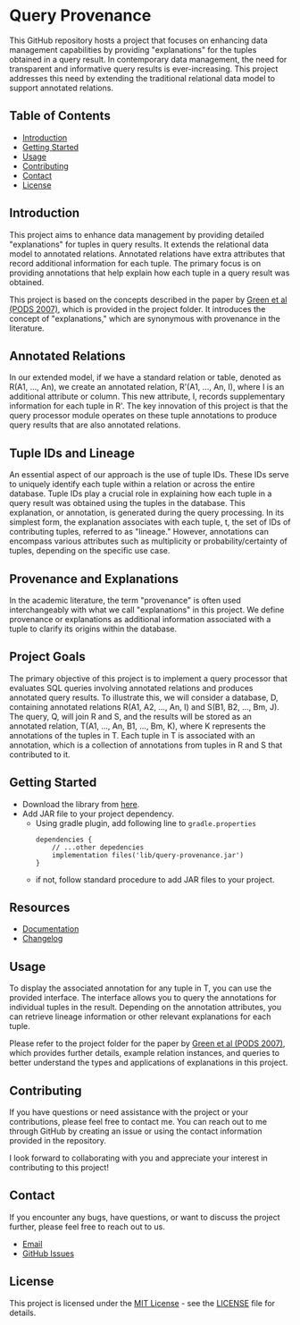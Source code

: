 # Query Provenance

This GitHub repository hosts a project that focuses on enhancing data management capabilities by providing "explanations" for the tuples obtained in a query result. In contemporary data management, the need for transparent and informative query results is ever-increasing. This project addresses this need by extending the traditional relational data model to support annotated relations.

## Table of Contents
- [Introduction](#introduction)
- [Getting Started](#getting-started)
- [Usage](#usage)
- [Contributing](#contributing)
- [Contact](#contact)
- [License](#license)

## Introduction

This project aims to enhance data management by providing detailed "explanations" for tuples in query results. It extends the relational data model to annotated relations. Annotated relations have extra attributes that record additional information for each tuple. The primary focus is on providing annotations that help explain how each tuple in a query result was obtained.

This project is based on the concepts described in the paper by [Green et al (PODS 2007)](assets/paper/pods07.pdf), which is provided in the project folder. It introduces the concept of "explanations," which are synonymous with provenance in the literature.

## Annotated Relations

In our extended model, if we have a standard relation or table, denoted as R(A1, ..., An), we create an annotated relation, R'(A1, ..., An, I), where I is an additional attribute or column. This new attribute, I, records supplementary information for each tuple in R'. The key innovation of this project is that the query processor module operates on these tuple annotations to produce query results that are also annotated relations.

## Tuple IDs and Lineage

An essential aspect of our approach is the use of tuple IDs. These IDs serve to uniquely identify each tuple within a relation or across the entire database. Tuple IDs play a crucial role in explaining how each tuple in a query result was obtained using the tuples in the database. This explanation, or annotation, is generated during the query processing. In its simplest form, the explanation associates with each tuple, t, the set of IDs of contributing tuples, referred to as "lineage." However, annotations can encompass various attributes such as multiplicity or probability/certainty of tuples, depending on the specific use case.

## Provenance and Explanations

In the academic literature, the term "provenance" is often used interchangeably with what we call "explanations" in this project. We define provenance or explanations as additional information associated with a tuple to clarify its origins within the database.

## Project Goals

The primary objective of this project is to implement a query processor that evaluates SQL queries involving annotated relations and produces annotated query results. To illustrate this, we will consider a database, D, containing annotated relations R(A1, A2, ..., An, I) and S(B1, B2, ..., Bm, J). The query, Q, will join R and S, and the results will be stored as an annotated relation, T(A1, ..., An, B1, ..., Bm, K), where K represents the annotations of the tuples in T. Each tuple in T is associated with an annotation, which is a collection of annotations from tuples in R and S that contributed to it.

## Getting Started
- Download the library from <a href="https://raw.githubusercontent.com/mkjodhani/query-provenance/master/assets/artifacts/query-provenance.jar" download="query-provenance.jar">here</a>.
- Add JAR file to your project dependency.
    - Using gradle plugin, add following line to `gradle.properties`
        ```
        dependencies {
            // ...other depedencies 
            implementation files('lib/query-provenance.jar')
        }
        ```
    - if not, follow standard procedure to add JAR files to your project.


## Resources
- [Documentation](https://mkjodhani.com/docs/query-provenance/)
- [Changelog](/CHANGELOG.md)

## Usage

To display the associated annotation for any tuple in T, you can use the provided interface. The interface allows you to query the annotations for individual tuples in the result. Depending on the annotation attributes, you can retrieve lineage information or other relevant explanations for each tuple.

Please refer to the project folder for the paper by [Green et al (PODS 2007)](assets/paper/pods07.pdf), which provides further details, example relation instances, and queries to better understand the types and applications of explanations in this project.

## Contributing

If you have questions or need assistance with the project or your contributions, please feel free to contact me. You can reach out to me through GitHub by creating an issue or using the contact information provided in the repository.

I look forward to collaborating with you and appreciate your interest in contributing to this project!

## Contact

If you encounter any bugs, have questions, or want to discuss the project further, please feel free to reach out to us.

- [Email](mailto:contact@mkjodhani.com)
- [GitHub Issues](https://github.com/mkjodhani/query-provenance/issues)

## License

This project is licensed under the [MIT License](LICENSE) - see the [LICENSE](/LICENSE) file for details.
